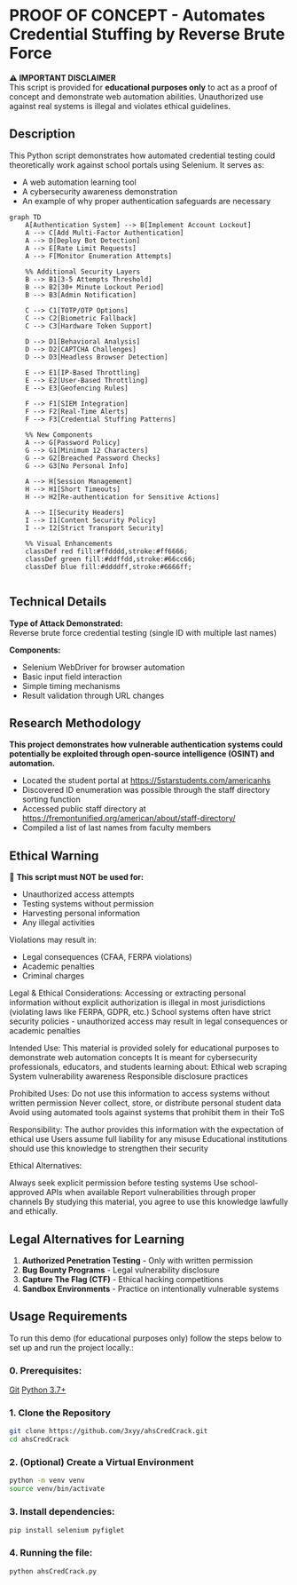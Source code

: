 # PROOF OF CONCEPT - Automates Credential Stuffing by Reverse Brute Force

**⚠️ IMPORTANT DISCLAIMER**  
This script is provided for **educational purposes only** to act as a proof of concept and demonstrate web automation abilities. Unauthorized use against real systems is illegal and violates ethical guidelines.

## Description

This Python script demonstrates how automated credential testing could theoretically work against school portals using Selenium. It serves as:
- A web automation learning tool
- A cybersecurity awareness demonstration
- An example of why proper authentication safeguards are necessary
```mermaid
graph TD
    A[Authentication System] --> B[Implement Account Lockout]
    A --> C[Add Multi-Factor Authentication]
    A --> D[Deploy Bot Detection]
    A --> E[Rate Limit Requests]
    A --> F[Monitor Enumeration Attempts]
    
    %% Additional Security Layers
    B --> B1[3-5 Attempts Threshold]
    B --> B2[30+ Minute Lockout Period]
    B --> B3[Admin Notification]
    
    C --> C1[TOTP/OTP Options]
    C --> C2[Biometric Fallback]
    C --> C3[Hardware Token Support]
    
    D --> D1[Behavioral Analysis]
    D --> D2[CAPTCHA Challenges]
    D --> D3[Headless Browser Detection]
    
    E --> E1[IP-Based Throttling]
    E --> E2[User-Based Throttling]
    E --> E3[Geofencing Rules]
    
    F --> F1[SIEM Integration]
    F --> F2[Real-Time Alerts]
    F --> F3[Credential Stuffing Patterns]
    
    %% New Components
    A --> G[Password Policy]
    G --> G1[Minimum 12 Characters]
    G --> G2[Breached Password Checks]
    G --> G3[No Personal Info]
    
    A --> H[Session Management]
    H --> H1[Short Timeouts]
    H --> H2[Re-authentication for Sensitive Actions]
    
    A --> I[Security Headers]
    I --> I1[Content Security Policy]
    I --> I2[Strict Transport Security]
    
    %% Visual Enhancements
    classDef red fill:#ffdddd,stroke:#ff6666;
    classDef green fill:#ddffdd,stroke:#66cc66;
    classDef blue fill:#ddddff,stroke:#6666ff;
    
```
## Technical Details

**Type of Attack Demonstrated:**  
Reverse brute force credential testing (single ID with multiple last names)

**Components:**
- Selenium WebDriver for browser automation
- Basic input field interaction
- Simple timing mechanisms
- Result validation through URL changes

## Research Methodology
**This project demonstrates how vulnerable authentication systems could potentially be exploited through open-source intelligence (OSINT) and automation.**
- Located the student portal at https://5starstudents.com/americanhs
- Discovered ID enumeration was possible through the staff directory sorting function
- Accessed public staff directory at https://fremontunified.org/american/about/staff-directory/
- Compiled a list of last names from faculty members

## Ethical Warning

🚨 **This script must NOT be used for:**
- Unauthorized access attempts
- Testing systems without permission
- Harvesting personal information
- Any illegal activities

Violations may result in:
- Legal consequences (CFAA, FERPA violations)
- Academic penalties
- Criminal charges

Legal & Ethical Considerations:
Accessing or extracting personal information without explicit authorization is illegal in most jurisdictions (violating laws like FERPA, GDPR, etc.)
School systems often have strict security policies - unauthorized access may result in legal consequences or academic penalties

Intended Use:
This material is provided solely for educational purposes to demonstrate web automation concepts
It is meant for cybersecurity professionals, educators, and students learning about:
Ethical web scraping
System vulnerability awareness
Responsible disclosure practices

Prohibited Uses:
Do not use this information to access systems without written permission
Never collect, store, or distribute personal student data
Avoid using automated tools against systems that prohibit them in their ToS

Responsibility:
The author provides this information with the expectation of ethical use
Users assume full liability for any misuse
Educational institutions should use this knowledge to strengthen their security

Ethical Alternatives:

Always seek explicit permission before testing systems
Use school-approved APIs when available
Report vulnerabilities through proper channels
By studying this material, you agree to use this knowledge lawfully and ethically.




## Legal Alternatives for Learning

1. **Authorized Penetration Testing** - Only with written permission
2. **Bug Bounty Programs** - Legal vulnerability disclosure
3. **Capture The Flag (CTF)** - Ethical hacking competitions
4. **Sandbox Environments** - Practice on intentionally vulnerable systems

## Usage Requirements

To run this demo (for educational purposes only) follow the steps below to set up and run the project locally.:

### 0. Prerequisites:
[Git](https://git-scm.com/)  [Python 3.7+](https://www.python.org/downloads/)

### 1. Clone the Repository
```bash
git clone https://github.com/3xyy/ahsCredCrack.git
cd ahsCredCrack
```

### 2. (Optional) Create a Virtual Environment
```bash
python -m venv venv
source venv/bin/activate
```

### 3. Install dependencies:
```bash
pip install selenium pyfiglet
```

### 4. Running the file:
```bash
python ahsCredCrack.py
```
